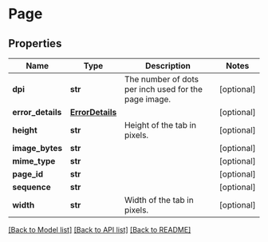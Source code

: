# Page

## Properties
Name | Type | Description | Notes
------------ | ------------- | ------------- | -------------
**dpi** | **str** | The number of dots per inch used for the page image. | [optional] 
**error_details** | [**ErrorDetails**](ErrorDetails.md) |  | [optional] 
**height** | **str** | Height of the tab in pixels. | [optional] 
**image_bytes** | **str** |  | [optional] 
**mime_type** | **str** |  | [optional] 
**page_id** | **str** |  | [optional] 
**sequence** | **str** |  | [optional] 
**width** | **str** | Width of the tab in pixels. | [optional] 

[[Back to Model list]](../README.md#documentation-for-models) [[Back to API list]](../README.md#documentation-for-api-endpoints) [[Back to README]](../README.md)



